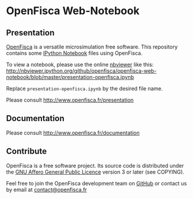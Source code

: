 # OpenFisca Web-Notebook

## Presentation

[OpenFisca](http://www.openfisca.fr/) is a versatile microsimulation free software.
This repository contains some [IPython Notebook](http://ipython.org/notebook.html) files using OpenFisca.

To view a notebook, please use the online [nbviewer](http://nbviewer.ipython.org/) like this:
http://nbviewer.ipython.org/github/openfisca/openfisca-web-notebook/blob/master/presentation-openfisca.ipynb

Replace `presentation-openfisca.ipynb` by the desired file name.


Please consult http://www.openfisca.fr/presentation

## Documentation

Please consult http://www.openfisca.fr/documentation

## Contribute

OpenFisca is a free software project.
Its source code is distributed under the [GNU Affero General Public Licence](http://www.gnu.org/licenses/agpl.html)
version 3 or later (see COPYING).

Feel free to join the OpenFisca development team on [GitHub](https://github.com/openfisca) or contact us by email at
contact@openfisca.fr
